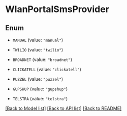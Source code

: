 # WlanPortalSmsProvider

## Enum


* `MANUAL` (value: `"manual"`)

* `TWILIO` (value: `"twilio"`)

* `BROADNET` (value: `"broadnet"`)

* `CLICKATELL` (value: `"clickatell"`)

* `PUZZEL` (value: `"puzzel"`)

* `GUPSHUP` (value: `"gupshup"`)

* `TELSTRA` (value: `"telstra"`)


[[Back to Model list]](../README.md#documentation-for-models) [[Back to API list]](../README.md#documentation-for-api-endpoints) [[Back to README]](../README.md)



